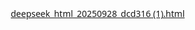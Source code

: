 [deepseek_html_20250928_dcd316 (1).html](https://github.com/user-attachments/files/22582612/deepseek_html_20250928_dcd316.1.html)
<!DOCTYPE html>
<html lang="pt">
<head>
    <meta charset="UTF-8">
    <meta name="viewport" content="width=device-width, initial-scale=1.0">
    <title>Metside Smartphones - Reparação de Telemóveis</title>
    <style>
        /* Reset e estilos gerais */
        * {
            margin: 0;
            padding: 0;
            box-sizing: border-box;
            font-family: 'Segoe UI', Tahoma, Geneva, Verdana, sans-serif;
        }
        
        :root {
            --primary: #1a5276;
            --secondary: #3498db;
            --accent: #e74c3c;
            --light: #ecf0f1;
            --dark: #2c3e50;
            --success: #2ecc71;
        }
        
        body {
            line-height: 1.6;
            color: #333;
        }
        
        .container {
            width: 90%;
            max-width: 1200px;
            margin: 0 auto;
            padding: 0 15px;
        }
        
        section {
            padding: 60px 0;
        }
        
        .section-title {
            text-align: center;
            margin-bottom: 40px;
        }
        
        .section-title h2 {
            font-size: 2.2rem;
            color: var(--primary);
            margin-bottom: 15px;
            position: relative;
            display: inline-block;
        }
        
        .section-title h2::after {
            content: '';
            position: absolute;
            width: 70px;
            height: 3px;
            background: var(--secondary);
            bottom: -10px;
            left: 50%;
            transform: translateX(-50%);
        }
        
        .btn {
            display: inline-block;
            padding: 12px 30px;
            background: var(--secondary);
            color: white;
            border: none;
            border-radius: 5px;
            cursor: pointer;
            font-size: 1rem;
            font-weight: 600;
            transition: all 0.3s ease;
            text-decoration: none;
        }
        
        .btn:hover {
            background: #2980b9;
            transform: translateY(-2px);
        }
        
        .btn-accent {
            background: var(--accent);
        }
        
        .btn-accent:hover {
            background: #c0392b;
        }
        
        /* Header */
        header {
            background: white;
            box-shadow: 0 2px 10px rgba(0,0,0,0.1);
            position: fixed;
            width: 100%;
            top: 0;
            z-index: 1000;
        }
        
        .header-container {
            display: flex;
            justify-content: space-between;
            align-items: center;
            padding: 15px 0;
        }
        
        .logo {
            font-size: 1.8rem;
            font-weight: 700;
            color: var(--primary);
            text-decoration: none;
            display: flex;
            align-items: center;
        }
        
        .logo-placeholder {
            width: 50px;
            height: 50px;
            background: linear-gradient(135deg, #1a5276, #3498db);
            color: white;
            display: flex;
            flex-direction: column;
            align-items: center;
            justify-content: center;
            border-radius: 8px;
            margin-right: 12px;
            font-weight: bold;
            text-align: center;
            line-height: 1;
            padding: 5px;
            font-size: 0.7rem;
        }
        
        .logo-placeholder .top {
            font-size: 0.6rem;
            font-weight: 800;
        }
        
        .logo-placeholder .bottom {
            font-size: 0.5rem;
        }
        
        .logo-text {
            display: flex;
            flex-direction: column;
            line-height: 1;
        }
        
        .logo-text .main {
            font-size: 1.5rem;
            font-weight: 800;
        }
        
        .logo-text .sub {
            font-size: 0.9rem;
            font-weight: 600;
            color: var(--secondary);
            margin-top: -2px;
        }
        
        nav ul {
            display: flex;
            list-style: none;
        }
        
        nav ul li {
            margin-left: 30px;
        }
        
        nav ul li a {
            text-decoration: none;
            color: var(--dark);
            font-weight: 600;
            transition: color 0.3s;
        }
        
        nav ul li a:hover {
            color: var(--secondary);
        }
        
        .mobile-menu {
            display: none;
            font-size: 1.5rem;
            cursor: pointer;
        }
        
        /* Hero Section */
        .hero {
            background: linear-gradient(rgba(26, 82, 118, 0.8), rgba(26, 82, 118, 0.8)), url('https://images.unsplash.com/photo-1556656793-08538906a9f8?ixlib=rb-1.2.1&auto=format&fit=crop&w=1350&q=80');
            background-size: cover;
            background-position: center;
            color: white;
            text-align: center;
            padding: 150px 0 100px;
            margin-top: 70px;
        }
        
        .hero h1 {
            font-size: 3rem;
            margin-bottom: 20px;
        }
        
        .hero p {
            font-size: 1.2rem;
            max-width: 700px;
            margin: 0 auto 30px;
        }
        
        /* Serviços */
        .services-grid {
            display: grid;
            grid-template-columns: repeat(auto-fit, minmax(300px, 1fr));
            gap: 30px;
        }
        
        .service-card {
            background: white;
            border-radius: 8px;
            overflow: hidden;
            box-shadow: 0 5px 15px rgba(0,0,0,0.1);
            transition: transform 0.3s;
        }
        
        .service-card:hover {
            transform: translateY(-10px);
        }
        
        .service-icon {
            background: var(--secondary);
            height: 80px;
            display: flex;
            align-items: center;
            justify-content: center;
            font-size: 2.5rem;
            color: white;
        }
        
        .service-content {
            padding: 25px;
        }
        
        .service-content h3 {
            margin-bottom: 15px;
            color: var(--primary);
        }
        
        /* Sobre */
        .about {
            background: #f9f9f9;
        }
        
        .about-content {
            display: flex;
            align-items: center;
            gap: 40px;
        }
        
        .about-text {
            flex: 1;
        }
        
        .about-image {
            flex: 1;
            border-radius: 8px;
            overflow: hidden;
            box-shadow: 0 5px 15px rgba(0,0,0,0.1);
        }
        
        .about-image img {
            width: 100%;
            height: auto;
            display: block;
        }
        
        /* Porquê nós */
        .features {
            display: grid;
            grid-template-columns: repeat(auto-fit, minmax(250px, 1fr));
            gap: 30px;
        }
        
        .feature {
            text-align: center;
            padding: 30px 20px;
        }
        
        .feature-icon {
            font-size: 3rem;
            color: var(--secondary);
            margin-bottom: 20px;
        }
        
        /* Preços */
        .pricing-table {
            display: grid;
            grid-template-columns: repeat(auto-fit, minmax(280px, 1fr));
            gap: 30px;
        }
        
        .pricing-card {
            background: white;
            border-radius: 8px;
            overflow: hidden;
            box-shadow: 0 5px 15px rgba(0,0,0,0.1);
            text-align: center;
            transition: transform 0.3s;
        }
        
        .pricing-card:hover {
            transform: translateY(-5px);
        }
        
        .pricing-header {
            background: var(--primary);
            color: white;
            padding: 20px;
        }
        
        .pricing-header h3 {
            font-size: 1.5rem;
        }
        
        .price {
            font-size: 2.5rem;
            font-weight: 700;
            margin: 15px 0;
        }
        
        .pricing-features {
            padding: 20px;
            list-style: none;
        }
        
        .pricing-features li {
            padding: 10px 0;
            border-bottom: 1px solid #eee;
        }
        
        .pricing-features li:last-child {
            border-bottom: none;
        }
        
        .pricing-footer {
            padding: 20px;
        }
        
        /* Contactos */
        .contact {
            background: #f9f9f9;
        }
        
        .contact-container {
            display: grid;
            grid-template-columns: repeat(auto-fit, minmax(300px, 1fr));
            gap: 40px;
        }
        
        .contact-info {
            display: flex;
            flex-direction: column;
            gap: 20px;
        }
        
        .contact-item {
            display: flex;
            align-items: flex-start;
            gap: 15px;
        }
        
        .contact-icon {
            font-size: 1.5rem;
            color: var(--secondary);
        }
        
        .contact-form {
            background: white;
            padding: 30px;
            border-radius: 8px;
            box-shadow: 0 5px 15px rgba(0,0,0,0.1);
        }
        
        .form-group {
            margin-bottom: 20px;
        }
        
        .form-group label {
            display: block;
            margin-bottom: 8px;
            font-weight: 600;
        }
        
        .form-control {
            width: 100%;
            padding: 12px 15px;
            border: 1px solid #ddd;
            border-radius: 5px;
            font-size: 1rem;
        }
        
        textarea.form-control {
            min-height: 150px;
            resize: vertical;
        }
        
        /* Footer */
        footer {
            background: var(--primary);
            color: white;
            padding: 50px 0 20px;
        }
        
        .footer-content {
            display: grid;
            grid-template-columns: repeat(auto-fit, minmax(250px, 1fr));
            gap: 40px;
            margin-bottom: 40px;
        }
        
        .footer-column h3 {
            font-size: 1.3rem;
            margin-bottom: 20px;
            position: relative;
            padding-bottom: 10px;
        }
        
        .footer-column h3::after {
            content: '';
            position: absolute;
            width: 50px;
            height: 2px;
            background: var(--secondary);
            bottom: 0;
            left: 0;
        }
        
        .footer-links {
            list-style: none;
        }
        
        .footer-links li {
            margin-bottom: 10px;
        }
        
        .footer-links a {
            color: #ddd;
            text-decoration: none;
            transition: color 0.3s;
        }
        
        .footer-links a:hover {
            color: var(--secondary);
        }
        
        .social-links {
            display: flex;
            gap: 15px;
            margin-top: 20px;
        }
        
        .social-links a {
            display: flex;
            align-items: center;
            justify-content: center;
            width: 40px;
            height: 40px;
            background: rgba(255,255,255,0.1);
            border-radius: 50%;
            color: white;
            text-decoration: none;
            transition: all 0.3s;
        }
        
        .social-links a:hover {
            background: var(--secondary);
            transform: translateY(-3px);
        }
        
        .copyright {
            text-align: center;
            padding-top: 20px;
            border-top: 1px solid rgba(255,255,255,0.1);
            font-size: 0.9rem;
            color: #ddd;
        }
        
        /* Responsividade */
        @media (max-width: 992px) {
            .about-content {
                flex-direction: column;
            }
            
            .about-image {
                order: -1;
            }
        }
        
        @media (max-width: 768px) {
            .hero h1 {
                font-size: 2.2rem;
            }
            
            .hero p {
                font-size: 1rem;
            }
            
            .logo-text .main {
                font-size: 1.2rem;
            }
            
            .logo-text .sub {
                font-size: 0.8rem;
            }
            
            nav ul {
                display: none;
                position: absolute;
                top: 70px;
                left: 0;
                width: 100%;
                background: white;
                flex-direction: column;
                padding: 20px 0;
                box-shadow: 0 5px 10px rgba(0,0,0,0.1);
            }
            
            nav ul.active {
                display: flex;
            }
            
            nav ul li {
                margin: 0;
                text-align: center;
            }
            
            nav ul li a {
                display: block;
                padding: 10px 0;
            }
            
            .mobile-menu {
                display: block;
            }
        }

        @media (max-width: 480px) {
            .logo {
                font-size: 1.4rem;
            }
            
            .logo-placeholder {
                width: 40px;
                height: 40px;
                font-size: 0.6rem;
            }
            
            .logo-text .main {
                font-size: 1rem;
            }
            
            .logo-text .sub {
                font-size: 0.7rem;
            }
        }
    </style>
</head>
<body>
    <!-- Header -->
    <header>
        <div class="container header-container">
            <a href="#" class="logo">
                <div class="logo-placeholder">
                    <div class="top">METSIDE</div>
                    <div>PHONES</div>
                    <div class="bottom">SMART</div>
                </div>
                <div class="logo-text">
                    <div class="main">Metside</div>
                    <div class="sub">Smartphones</div>
                </div>
            </a>
            <div class="mobile-menu">☰</div>
            <nav>
                <ul>
                    <li><a href="#home">Início</a></li>
                    <li><a href="#servicos">Serviços</a></li>
                    <li><a href="#sobre">Sobre</a></li>
                    <li><a href="#precos">Preços</a></li>
                    <li><a href="#contactos">Contactos</a></li>
                </ul>
            </nav>
        </div>
    </header>

    <!-- Hero Section -->
    <section class="hero" id="home">
        <div class="container">
            <h1>Reparação Profissional de Telemóveis</h1>
            <p>Na Metside Smartphones, recuperamos o seu dispositivo com a máxima qualidade, garantia e aos melhores preços. Especialistas em todas as marcas e modelos.</p>
            <a href="#contactos" class="btn">Contacte-nos Agora</a>
            <a href="#servicos" class="btn btn-accent">Nossos Serviços</a>
        </div>
    </section>

    <!-- Serviços -->
    <section id="servicos">
        <div class="container">
            <div class="section-title">
                <h2>Nossos Serviços</h2>
                <p>Oferecemos uma gama completa de serviços de reparação para o seu telemóvel</p>
            </div>
            <div class="services-grid">
                <div class="service-card">
                    <div class="service-icon">📱</div>
                    <div class="service-content">
                        <h3>Troca de Tela</h3>
                        <p>Reparamos telas partidas de todas as marcas com componentes originais ou de alta qualidade.</p>
                    </div>
                </div>
                <div class="service-card">
                    <div class="service-icon">🔋</div>
                    <div class="service-content">
                        <h3>Troca de Bateria</h3>
                        <p>Se a sua bateria não dura o dia, temos a solução. Troca rápida com garantia.</p>
                    </div>
                </div>
                <div class="service-card">
                    <div class="service-icon">🔧</div>
                    <div class="service-content">
                        <h3>Reparações Gerais</h3>
                        <p>Problemas de software, conectividade, câmara, altifalante e muito mais.</p>
                    </div>
                </div>
                <div class="service-card">
                    <div class="service-icon">🔄</div>
                    <div class="service-content">
                        <h3>Venda de Acessórios</h3>
                        <p>Temos uma variedade de capas, películas, carregadores e outros acessórios.</p>
                    </div>
                </div>
                <div class="service-card">
                    <div class="service-icon">💻</div>
                    <div class="service-content">
                        <h3>Atualização de Software</h3>
                        <p>Resolvemos problemas de sistema operacional e aplicações.</p>
                    </div>
                </div>
                <div class="service-card">
                    <div class="service-icon">📞</div>
                    <div class="service-content">
                        <h3>Diagnóstico Gratuito</h3>
                        <p>Faça um diagnóstico gratuito do seu dispositivo sem compromisso.</p>
                    </div>
                </div>
            </div>
        </div>
    </section>

    <!-- Sobre -->
    <section class="about" id="sobre">
        <div class="container">
            <div class="section-title">
                <h2>Sobre a Metside Smartphones</h2>
                <p>Conheça a nossa história e valores</p>
            </div>
            <div class="about-content">
                <div class="about-text">
                    <h3>Especialistas em Reparação de Telemóveis desde 2021</h3>
                    <p>A Metside Smartphones nasceu da paixão pela tecnologia e do desejo de oferecer um serviço de excelência na reparação de dispositivos móveis. Ao longo dos anos, tornámo-nos referência na região pela nossa competência, transparência e compromisso com o cliente.</p>
                    <p>Contamos com uma equipa de técnicos certificados e em constante formação para lidar com as mais recentes tecnologias. Utilizamos apenas componentes de qualidade e oferecemos garantia em todos os nossos serviços.</p>
                    <p>O nosso objetivo é devolver-lhe o seu dispositivo em perfeitas condições, no menor tempo possível e a um preço justo.</p>
                    <a href="#contactos" class="btn">Visite-nos</a>
                </div>
                <div class="about-image">
                    <img src="https://images.unsplash.com/photo-1563013541-666ab0851fbd?ixlib=rb-1.2.1&auto=format&fit=crop&w=1350&q=80" alt="Técnico a reparar telemóvel">
                </div>
            </div>
        </div>
    </section>

    <!-- Porquê nós -->
    <section>
        <div class="container">
            <div class="section-title">
                <h2>Porquê Escolher a Metside Smartphones?</h2>
                <p>As vantagens de confiar no seu dispositivo aos nossos cuidados</p>
            </div>
            <div class="features">
                <div class="feature">
                    <div class="feature-icon">⏱️</div>
                    <h3>Reparação Rápida</h3>
                    <p>Muitas reparações são concluídas no mesmo dia, para que não fique sem o seu dispositivo.</p>
                </div>
                <div class="feature">
                    <div class="feature-icon">✅</div>
                    <h3>Garantia nos Serviços</h3>
                    <p>Oferecemos garantia em todas as reparações para sua total tranquilidade.</p>
                </div>
                <div class="feature">
                    <div class="feature-icon">💎</div>
                    <h3>Componentes de Qualidade</h3>
                    <p>Utilizamos apenas componentes originais ou de alta qualidade compatíveis.</p>
                </div>
                <div class="feature">
                    <div class="feature-icon">💰</div>
                    <h3>Preços Competitivos</h3>
                    <p>Oferecemos os melhores preços do mercado sem comprometer a qualidade.</p>
                </div>
                <div class="feature">
                    <div class="feature-icon">👨‍🔧</div>
                    <h3>Técnicos Certificados</h3>
                    <p>A nossa equipa é composta por técnicos especializados e em constante formação.</p>
                </div>
                <div class="feature">
                    <div class="feature-icon">📞</div>
                    <h3>Atendimento Personalizado</h3>
                    <p>Valorizamos cada cliente e oferecemos um atendimento próximo e transparente.</p>
                </div>
            </div>
        </div>
    </section>

    <!-- Preços -->
    <section class="pricing" id="precos">
        <div class="container">
            <div class="section-title">
                <h2>Preços de Referência</h2>
                <p>Consulte os nossos preços para reparações mais comuns</p>
            </div>
            <div class="pricing-table">
                <div class="pricing-card">
                    <div class="pricing-header">
                        <h3>Troca de Tela</h3>
                        <div class="price">a partir de 1200 MZN</div>
                    </div>
                    <ul class="pricing-features">
                        <li>Para a maioria dos modelos</li>
                        <li>Componentes de alta qualidade</li>
                        <li>Garantia de 12 meses</li>
                        <li>Reparação em até 2 horas</li>
                    </ul>
                    <div class="pricing-footer">
                        <a href="#contactos" class="btn">Solicitar Orçamento</a>
                    </div>
                </div>
                <div class="pricing-card">
                    <div class="pricing-header">
                        <h3>Troca de Bateria</h3>
                        <div class="price">a partir de 500 MZN</div>
                    </div>
                    <ul class="pricing-features">
                        <li>Baterias de alta capacidade</li>
                        <li>Garantia de 12 meses</li>
                        <li>Reparação em 1 hora</li>
                        <li>Diagnóstico gratuito</li>
                    </ul>
                    <div class="pricing-footer">
                        <a href="#contactos" class="btn">Solicitar Orçamento</a>
                    </div>
                </div>
                <div class="pricing-card">
                    <div class="pricing-header">
                        <h3>Reparação por Água</h3>
                        <div class="price">a partir de 1800 MZN</div>
                    </div>
                    <ul class="pricing-features">
                        <li>Limpeza especializada</li>
                        <li>Diagnóstico detalhado</li>
                        <li>Taxa só se reparação for possível</li>
                        <li>Orçamento gratuito</li>
                    </ul>
                    <div class="pricing-footer">
                        <a href="#contactos" class="btn">Solicitar Orçamento</a>
                    </div>
                </div>
            </div>
            <div style="text-align: center; margin-top: 30px;">
                <p><strong>Nota:</strong> Os preços podem variar consoante o modelo e a extensão dos danos. Contacte-nos para um orçamento personalizado.</p>
            </div>
        </div>
    </section>

    <!-- Contactos -->
    <section class="contact" id="contactos">
        <div class="container">
            <div class="section-title">
                <h2>Contactos</h2>
                <p>Estamos aqui para ajudar. Visite-nos ou entre em contacto</p>
            </div>
            <div class="contact-container">
                <div class="contact-info">
                    <div class="contact-item">
                        <div class="contact-icon">📍</div>
                        <div>
                            <h3>Morada</h3>
                            <p>Terminal de Autocarros Bedene, Matola, Maputo 1112</p>
                        </div>
                    </div>
                    <div class="contact-item">
                        <div class="contact-icon">📞</div>
                        <div>
                            <h3>Telefone</h3>
                            <p>+258 865930583</p>
                        </div>
                    </div>
                    <div class="contact-item">
                        <div class="contact-icon">✉️</div>
                        <div>
                            <h3>Email</h3>
                            <p>metsideservicos@gmail.com</p>
                        </div>
                    </div>
                    <div class="contact-item">
                        <div class="contact-icon">🕒</div>
                        <div>
                            <h3>Horário de Funcionamento</h3>
                            <p>Segunda a Sexta: 8h00 - 18h00<br>Sábado: 9h00 - 15h00</p>
                        </div>
                    </div>
                    <div class="contact-item">
                        <div class="contact-icon">💬</div>
                        <div>
                            <h3>Redes Sociais</h3>
                            <div class="social-links">
                                <a href="https://facebook.com/MetsideSmartphones" target="_blank">FB</a>
                            </div>
                            <p style="margin-top: 10px;">Facebook: Metside Smartphones</p>
                        </div>
                    </div>
                </div>
                <div class="contact-form">
                    <h3>Envie-nos uma mensagem</h3>
                    <form id="contactForm">
                        <div class="form-group">
                            <label for="name">Nome</label>
                            <input type="text" id="name" class="form-control" required>
                        </div>
                        <div class="form-group">
                            <label for="email">Email</label>
                            <input type="email" id="email" class="form-control" required>
                        </div>
                        <div class="form-group">
                            <label for="phone">Telemóvel</label>
                            <input type="tel" id="phone" class="form-control">
                        </div>
                        <div class="form-group">
                            <label for="message">Mensagem</label>
                            <textarea id="message" class="form-control" required></textarea>
                        </div>
                        <button type="submit" class="btn">Enviar Mensagem</button>
                    </form>
                </div>
            </div>
        </div>
    </section>

    <!-- Footer -->
    <footer>
        <div class="container">
            <div class="footer-content">
                <div class="footer-column">
                    <h3>Metside Smartphones</h3>
                    <p>Especialistas em reparação de telemóveis com qualidade, garantia e os melhores preços do mercado.</p>
                    <div class="social-links">
                        <a href="https://facebook.com/MetsideSmartphones" target="_blank">FB</a>
                    </div>
                </div>
                <div class="footer-column">
                    <h3>Links Rápidos</h3>
                    <ul class="footer-links">
                        <li><a href="#home">Início</a></li>
                        <li><a href="#servicos">Serviços</a></li>
                        <li><a href="#sobre">Sobre Nós</a></li>
                        <li><a href="#precos">Preços</a></li>
                        <li><a href="#contactos">Contactos</a></li>
                    </ul>
                </div>
                <div class="footer-column">
                    <h3>Serviços</h3>
                    <ul class="footer-links">
                        <li><a href="#">Troca de Tela</a></li>
                        <li><a href="#">Troca de Bateria</a></li>
                        <li><a href="#">Reparações Gerais</a></li>
                        <li><a href="#">Venda de Acessórios</a></li>
                    </ul>
                </div>
                <div class="footer-column">
                    <h3>Contactos</h3>
                    <ul class="footer-links">
                        <li>📍 Terminal de Autocarros Bedene, Matola</li>
                        <li>📞 +258 865930583</li>
                        <li>✉️ metsideservicos@gmail.com</li>
                        <li>🕒 Seg-Sex: 8h-18h | Sáb: 9h-15h</li>
                    </ul>
                </div>
            </div>
            <div class="copyright">
                <p>&copy; 2023 Metside Smartphones - Reparação de Telemóveis. Todos os direitos reservados.</p>
            </div>
        </div>
    </footer>

    <script>
        // Menu mobile
        document.querySelector('.mobile-menu').addEventListener('click', function() {
            document.querySelector('nav ul').classList.toggle('active');
        });
        
        // Fechar menu ao clicar num link
        document.querySelectorAll('nav ul li a').forEach(link => {
            link.addEventListener('click', () => {
                document.querySelector('nav ul').classList.remove('active');
            });
        });
        
        // Form submission
        document.getElementById('contactForm').addEventListener('submit', function(e) {
            e.preventDefault();
            alert('Obrigado pela sua mensagem! Entraremos em contacto brevemente.');
            this.reset();
        });
        
        // Smooth scrolling para âncoras
        document.querySelectorAll('a[href^="#"]').forEach(anchor => {
            anchor.addEventListener('click', function (e) {
                e.preventDefault();
                
                const targetId = this.getAttribute('href');
                if(targetId === '#') return;
                
                const targetElement = document.querySelector(targetId);
                if(targetElement) {
                    window.scrollTo({
                        top: targetElement.offsetTop - 70,
                        behavior: 'smooth'
                    });
                }
            });
        });
    </script>
</body>
</html>
